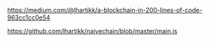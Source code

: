 https://medium.com/@lhartikk/a-blockchain-in-200-lines-of-code-963cc1cc0e54

https://github.com/lhartikk/naivechain/blob/master/main.js
